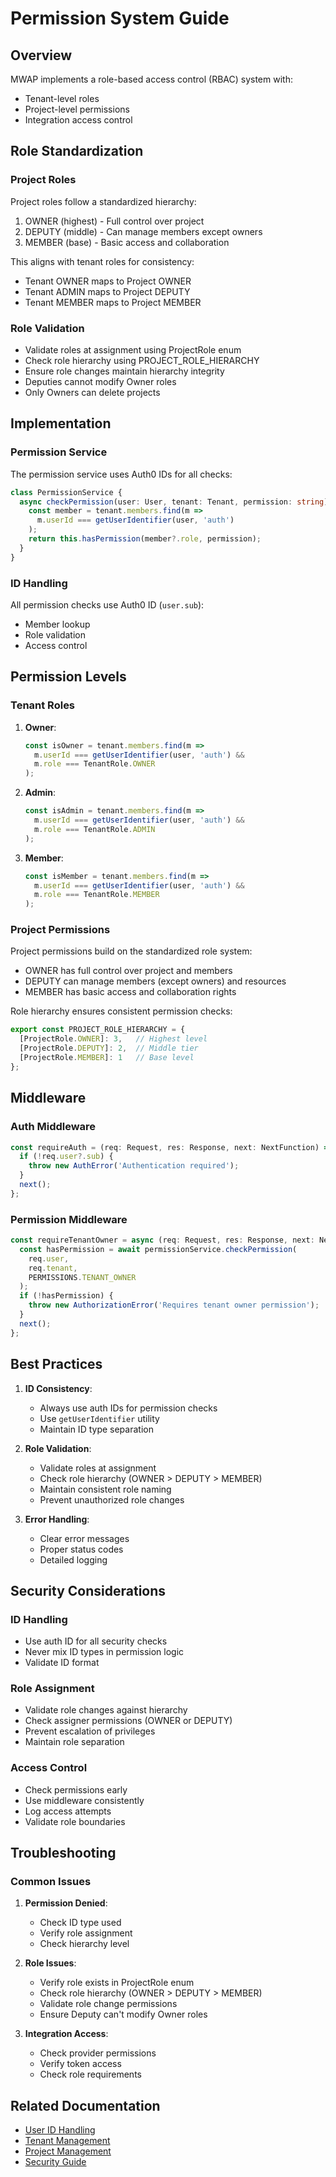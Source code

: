 # Permission System Guide

## Overview

MWAP implements a role-based access control (RBAC) system with:
- Tenant-level roles
- Project-level permissions
- Integration access control

## Role Standardization

### Project Roles
Project roles follow a standardized hierarchy:
1. OWNER (highest) - Full control over project
2. DEPUTY (middle) - Can manage members except owners
3. MEMBER (base) - Basic access and collaboration

This aligns with tenant roles for consistency:
- Tenant OWNER maps to Project OWNER
- Tenant ADMIN maps to Project DEPUTY
- Tenant MEMBER maps to Project MEMBER

### Role Validation
- Validate roles at assignment using ProjectRole enum
- Check role hierarchy using PROJECT_ROLE_HIERARCHY
- Ensure role changes maintain hierarchy integrity
- Deputies cannot modify Owner roles
- Only Owners can delete projects

## Implementation

### Permission Service

The permission service uses Auth0 IDs for all checks:

```typescript
class PermissionService {
  async checkPermission(user: User, tenant: Tenant, permission: string): Promise<boolean> {
    const member = tenant.members.find(m => 
      m.userId === getUserIdentifier(user, 'auth')
    );
    return this.hasPermission(member?.role, permission);
  }
}
```

### ID Handling

All permission checks use Auth0 ID (`user.sub`):
- Member lookup
- Role validation
- Access control

## Permission Levels

### Tenant Roles

1. **Owner**:
   ```typescript
   const isOwner = tenant.members.find(m => 
     m.userId === getUserIdentifier(user, 'auth') && 
     m.role === TenantRole.OWNER
   );
   ```

2. **Admin**:
   ```typescript
   const isAdmin = tenant.members.find(m => 
     m.userId === getUserIdentifier(user, 'auth') && 
     m.role === TenantRole.ADMIN
   );
   ```

3. **Member**:
   ```typescript
   const isMember = tenant.members.find(m => 
     m.userId === getUserIdentifier(user, 'auth') && 
     m.role === TenantRole.MEMBER
   );
   ```

### Project Permissions

Project permissions build on the standardized role system:
- OWNER has full control over project and members
- DEPUTY can manage members (except owners) and resources
- MEMBER has basic access and collaboration rights

Role hierarchy ensures consistent permission checks:
```typescript
export const PROJECT_ROLE_HIERARCHY = {
  [ProjectRole.OWNER]: 3,   // Highest level
  [ProjectRole.DEPUTY]: 2,  // Middle tier
  [ProjectRole.MEMBER]: 1   // Base level
};
```

## Middleware

### Auth Middleware

```typescript
const requireAuth = (req: Request, res: Response, next: NextFunction) => {
  if (!req.user?.sub) {
    throw new AuthError('Authentication required');
  }
  next();
};
```

### Permission Middleware

```typescript
const requireTenantOwner = async (req: Request, res: Response, next: NextFunction) => {
  const hasPermission = await permissionService.checkPermission(
    req.user,
    req.tenant,
    PERMISSIONS.TENANT_OWNER
  );
  if (!hasPermission) {
    throw new AuthorizationError('Requires tenant owner permission');
  }
  next();
};
```

## Best Practices

1. **ID Consistency**:
   - Always use auth IDs for permission checks
   - Use `getUserIdentifier` utility
   - Maintain ID type separation

2. **Role Validation**:
   - Validate roles at assignment
   - Check role hierarchy (OWNER > DEPUTY > MEMBER)
   - Maintain consistent role naming
   - Prevent unauthorized role changes

3. **Error Handling**:
   - Clear error messages
   - Proper status codes
   - Detailed logging

## Security Considerations

### ID Handling
- Use auth ID for all security checks
- Never mix ID types in permission logic
- Validate ID format

### Role Assignment
- Validate role changes against hierarchy
- Check assigner permissions (OWNER or DEPUTY)
- Prevent escalation of privileges
- Maintain role separation

### Access Control
- Check permissions early
- Use middleware consistently
- Log access attempts
- Validate role boundaries

## Troubleshooting

### Common Issues

1. **Permission Denied**:
   - Check ID type used
   - Verify role assignment
   - Check hierarchy level

2. **Role Issues**:
   - Verify role exists in ProjectRole enum
   - Check role hierarchy (OWNER > DEPUTY > MEMBER)
   - Validate role change permissions
   - Ensure Deputy can't modify Owner roles

3. **Integration Access**:
   - Check provider permissions
   - Verify token access
   - Check role requirements

## Related Documentation

- [User ID Handling](./user-id-handling.md)
- [Tenant Management](./tenant-management.md)
- [Project Management](./project-management.md)
- [Security Guide](./security-guide.md)